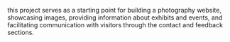 this project serves as a starting point for building a photography website, showcasing images, providing information about exhibits and events, and facilitating communication with visitors through the contact and feedback sections.